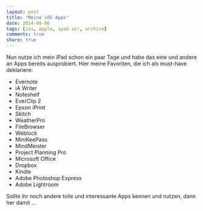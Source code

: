 ```yaml
---
layout: post
title: "Meine iOS Apps"
date: 2014-09-06
tags: [ios, apple, ipad air, archive]
comments: true
share: true
---
```


Nun nutze ich mein iPad schon ein paar Tage und habe das eine und andere an Apps bereits ausprobiert. Hier meine Favoriten, die ich als must-have deklariere:

* Evernote
* iA Writer
* Noteshelf
* EverClip 2
* Epson iPrint
* Skitch
* WeatherPro
* FileBrowser
* Weblock
* MiniKeePass
* MindMeister
* Project Planning Pro
* Microsoft Office 
* Dropbox
* Kindle
* Adobe Photoshop Express
* Adobe Lightroom

Sollte ihr noch andere tolle und interessante Apps kennen und nutzen, dann her damit ...